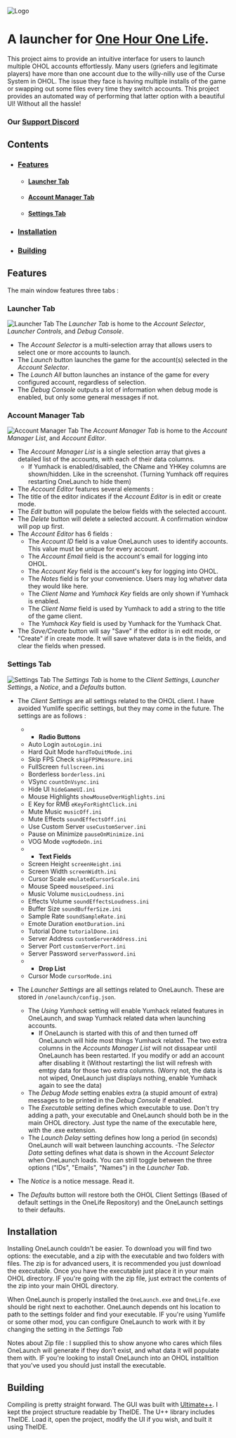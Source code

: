 
![Logo](http://ohol.isbad.gg/img/logo.png)
# A launcher for [One Hour One Life](https://github.com/jasonrohrer/OneLife).
This project aims to provide an intuitive interface for users to launch multiple OHOL accounts effortlessly. Many users (griefers and legitimate players) have more than one account due to the willy-nilly use of the Curse System in OHOL. The issue they face is having multiple installs of the game or swapping out some files every time they switch accounts. This project provides an automated way of performing that latter option with a beautiful UI! Without all the hassle!

### Our [Support Discord](https://discord.gg/grieflife)

## Contents
- ### [Features](#features)
    - #### [Launcher Tab](#launchertab)
    - #### [Account Manager Tab](#accmngrtab)
    - #### [Settings Tab](#settingstab)
- ### [Installation](#installation)
- ### [Building](#building)

<a name="features"/></a>
## Features
The main window features three tabs :

<a name="launchertab"/></a>
### Launcher Tab
![Launcher Tab](http://ohol.isbad.gg/img/launchertab.png)
The *Launcher Tab* is home to the *Account Selector*, *Launcher Controls*, and *Debug Console*.
- The *Account Selector* is a multi-selection array that allows users to select one or more accounts to launch.
- The *Launch* button launches the game for the account(s) selected in the *Account Selector*.
- The *Launch All* button launches an instance of the game for every configured account, regardless of selection.
- The *Debug Console* outputs a lot of information when debug mode is enabled, but only some general messages if not.

<a name="accmngrtab"/></a>
### Account Manager Tab
![Account Manager Tab](http://ohol.isbad.gg/img/accountmanagertab.png)
The *Account Manager Tab* is home to the *Account Manager List*, and *Account Editor*.
- The *Account Manager List* is a single selection array that gives a detailed list of the accounts, with each of their data columns.
    - If Yumhack is enabled/disabled, the CName and YHKey columns are shown/hidden. Like in the screenshot. (Turning Yumhack off requires restarting OneLaunch to hide them)
- The *Account Editor* features several elements :
- The title of the editor indicates if the *Account Editor* is in edit or create mode.
- The *Edit* button will populate the below fields with the selected account.
- The *Delete* button will delete a selected account. A confirmation window will pop up first.
- The *Account Editor* has 6 fields :
    - The *Account ID* field is a value OneLaunch uses to identify accounts. This value must be unique for every account.
    - The *Account Email* field is the account's email for logging into OHOL.
    - The *Account Key* field is the account's key for logging into OHOL.
    - The *Notes* field is for your convenience. Users may log whatver data they would like here.
    - The *Client Name* and *Yumhack Key* fields are only shown if Yumhack is enabled.
    - The *Client Name* field is used by Yumhack to add a string to the title of the game client.
    - The *Yumhack Key* field is used by Yumhack for the Yumhack Chat.
- The *Save/Create* button will say "Save" if the editor is in edit mode, or "Create" if in create mode. It will save whatever data is in the fields, and clear the fields when pressed.

<a name="settingstab"/></a>
### Settings Tab
![Settings Tab](http://ohol.isbad.gg/img/settingstab.png)
The *Settings Tab* is home to the *Client Settings*, *Launcher Settings*, a *Notice*, and a *Defaults* button.
- The *Client Settings* are all settings related to the OHOL client. I have avoided Yumlife specific settings, but they may come in the future. The settings are as follows :

    - - **Radio Buttons**
    - Auto Login `autoLogin.ini`
    - Hard Quit Mode `hardToQuitMode.ini`
    - Skip FPS Check `skipFPSMeasure.ini`
    - FullScreen `fullscreen.ini`
    - Borderless `borderless.ini`
    - VSync `countOnVsync.ini`
    - Hide UI `hideGameUI.ini`
    - Mouse Highlights `showMouseOverHighlights.ini`
    - E Key for RMB `eKeyForRightClick.ini`
    - Mute Music `musicOff.ini`
    - Mute Effects `soundEffectsOff.ini`
    - Use Custom Server `useCustomServer.ini`
    - Pause on Minimize `pauseOnMinimize.ini`
    - VOG Mode `vogModeOn.ini`
    - - **Text Fields**
    - Screen Height `screenHeight.ini`
    - Screen Width `screenWidth.ini`
    - Cursor Scale `emulatedCursorScale.ini`
    - Mouse Speed `mouseSpeed.ini`
    - Music Volume `musicLoudness.ini`
    - Effects Volume `soundEffectsLoudness.ini`
    - Buffer Size `soundBufferSize.ini`
    - Sample Rate `soundSampleRate.ini`
    - Emote Duration `emotDuration.ini`
    - Tutorial Done `tutorialDone.ini`
    - Server Address `customServerAddress.ini`
    - Server Port `customServerPort.ini`
    - Server Password `serverPassword.ini`
    - - **Drop List**
    - Cursor Mode `cursorMode.ini`
    
- The *Launcher Settings* are all settings related to OneLaunch. These are stored in `/onelaunch/config.json`.

    - The *Using Yumhack* setting will enable Yumhack related features in OneLaunch, and swap Yumhack related data when launching accounts.
        - If OneLaunch is started with this of and then turned off OneLaunch will hide most things Yumhack related. The two extra columns in the *Accounts Manager List* will not dissapear until OneLaunch has been restarted. If you modify or add an account after disabling it (Without restarting) the list will refresh with emtpy data for those two extra columns. (Worry not, the data is not wiped, OneLaunch just displays nothing, enable Yumhack again to see the data)
    - The *Debug Mode* setting enables extra (a stupid amount of extra) messages to be printed in the *Debug Console* if enabled.
    - The *Executable* setting defines which executable to use. Don't try adding a path, your executable and OneLaunch should both be in the main OHOL directory. Just type the name of the executable here, with the .exe extension.
    - The *Launch Delay* setting defines how long a period (in seconds) OneLaunch will wait between launching accounts.
    -The *Selector Data* setting defines what data is shown in the *Account Selector* when OneLaunch loads. You can strill toggle between the three options ("IDs", "Emails", "Names") in the *Launcher Tab*.
    
- The *Notice* is a notice message. Read it.
- The *Defaults* button will restore both the OHOL Client Settings (Based of default settings in the OneLife Repository) and the OneLaunch settings to their defaults.

<a name="installation"/></a>
## Installation
Installing OneLaunch couldn't be easier. To download you will find two options: the executable, and a zip with the executable and two folders with files. The zip is for advanced users, it is recommended you just download the executable. Once you have the executable just place it in your main OHOL directory. IF you're going with the zip file, just extract the contents of the zip into your main OHOL directory.

When OneLaunch is properly installed the `OneLaunch.exe` and `OneLife.exe` should be right next to eachother. OneLaunch depends ont his location to path to the settings folder and find your executable. IF you're using Yumlife or some other mod, you can configure OneLaunch to work with it by changing the setting in the *Settings Tab*

Notes about Zip file : I supplied this to show anyone who cares which files OneLaunch will generate if they don't exist, and what data it will populate them with. IF you're looking to install OneLaunch into an OHOL installtion that you've used you should just install the executable.

<a name="building"/></a>
##  Building
Compiling is pretty straight forward. The GUI was built with [Ultimate++](https://www.ultimatepp.org/). I kept the project structure readable by TheIDE. The U++ library includes TheIDE. Load it, open the project, modify the UI if you wish, and built it using TheIDE.
    
